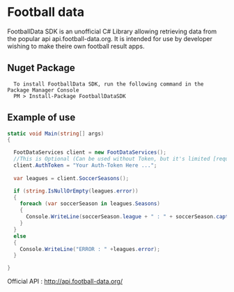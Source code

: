 # Football data
FootballData SDK is an unofficial C# Library  allowing retrieving data 
from the popular api api.football-data.org.
It is intended for use by developer wishing to make theire own football result apps.

## Nuget Package
```nuget
  To install FootballData SDK, run the following command in the Package Manager Console
  PM > Install-Package FootballDataSDK
```



## Example of use
```cs
static void Main(string[] args)
{

  FootDataServices client = new FootDataServices();
  //This is Optional (Can be used without Token, but it's limited [request number])
  client.AuthToken = "Your Auth-Token Here ...";
  
  var leagues = client.SoccerSeasons();

  if (string.IsNullOrEmpty(leagues.error))
  {
    foreach (var soccerSeason in leagues.Seasons)
    {
      Console.WriteLine(soccerSeason.league + " : " + soccerSeason.caption);
    }
  }
  else
  {
    Console.WriteLine("ERROR : " +leagues.error);
  }

}
```



Official API : http://api.football-data.org/

